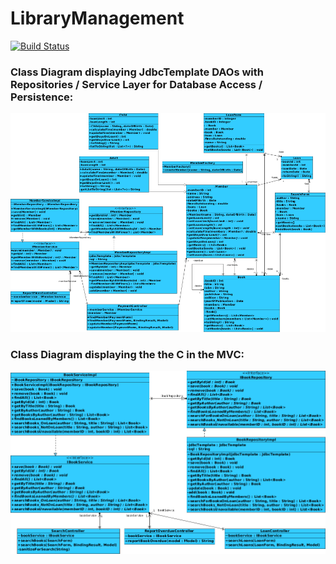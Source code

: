 # LibraryManagement

 [![Build Status](http://speech.briancoveney.com:8080/job/LibraryManagement/badge/icon)](http://speech.briancoveney.com:8080/job/LibraryManagement/)
 
 ### Class Diagram displaying JdbcTemplate DAOs with Repositories / Service Layer for Database Access / Persistence:
 
 ![alt text](https://github.com/BrianCoveney/LibraryManagement/blob/master/member_vp.png)

 ### Class Diagram displaying the the C in the MVC:

![alt text](https://github.com/BrianCoveney/LibraryManagement/blob/master/books_vp.png)
